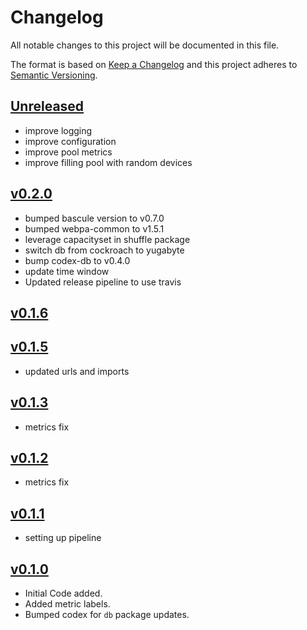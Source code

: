 # Changelog
All notable changes to this project will be documented in this file.

The format is based on [Keep a Changelog](http://keepachangelog.com/en/1.0.0/)
and this project adheres to [Semantic Versioning](http://semver.org/spec/v2.0.0.html).

## [Unreleased]
- improve logging
- improve configuration
- improve pool metrics
- improve filling pool with random devices

## [v0.2.0]
- bumped bascule version to v0.7.0
- bumped webpa-common to v1.5.1
- leverage capacityset in shuffle package
- switch db from cockroach to yugabyte
- bump codex-db to v0.4.0
- update time window
- Updated release pipeline to use travis

## [v0.1.6]

## [v0.1.5]
- updated urls and imports

## [v0.1.3]
- metrics fix

## [v0.1.2]
- metrics fix

## [v0.1.1]
- setting up pipeline

## [v0.1.0]
- Initial Code added.
- Added metric labels.
- Bumped codex for `db` package updates.

[Unreleased]: https://github.com/xmidt-org/heimdall/compare/0.2.0...HEAD
[v0.2.0]: https://github.com/xmidt-org/heimdall/compare/0.1.6...v0.2.0
[v0.1.6]: https://github.com/xmidt-org/heimdall/compare/0.1.5...v0.1.6
[v0.1.5]: https://github.com/xmidt-org/heimdall/compare/0.1.4...v0.1.5
[v0.1.4]: https://github.com/xmidt-org/heimdall/compare/0.1.3...v0.1.4
[v0.1.3]: https://github.com/xmidt-org/heimdall/compare/0.1.2...v0.1.3
[v0.1.2]: https://github.com/xmidt-org/heimdall/compare/0.1.1...v0.1.2
[v0.1.1]: https://github.com/xmidt-org/heimdall/compare/0.1.0...v0.1.1
[v0.1.0]: https://github.com/xmidt-org/heimdall/compare/0.0.0...v0.1.0
